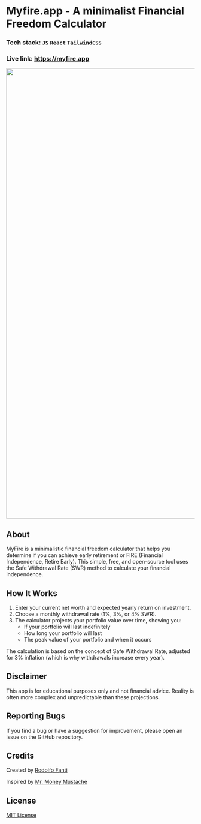 # Myfire.app - A minimalist Financial Freedom Calculator

### Tech stack: `JS` `React` `TailwindCSS`

### Live link: https://myfire.app

<div align="center">
  <img src="https://myfire.app/openGraph_myfire_landscape.jpg" alt="Myfire.app by Rodolfo Fanti" width="1200" style="max-width:100%;">
</div>



## About

MyFire is a minimalistic financial freedom calculator that helps you determine if you can achieve early retirement or FIRE (Financial Independence, Retire Early). This simple, free, and open-source tool uses the Safe Withdrawal Rate (SWR) method to calculate your financial independence.

## How It Works

1. Enter your current net worth and expected yearly return on investment.
2. Choose a monthly withdrawal rate (1%, 3%, or 4% SWR).
3. The calculator projects your portfolio value over time, showing you:
   - If your portfolio will last indefinitely
   - How long your portfolio will last
   - The peak value of your portfolio and when it occurs

The calculation is based on the concept of Safe Withdrawal Rate, adjusted for 3% inflation (which is why withdrawals increase every year).

## Disclaimer

This app is for educational purposes only and not financial advice. Reality is often more complex and unpredictable than these projections.

## Reporting Bugs

If you find a bug or have a suggestion for improvement, please open an issue on the GitHub repository.

## Credits

Created by [Rodolfo Fanti](https://bento.me/3drudy)

Inspired by [Mr. Money Mustache](https://www.mrmoneymustache.com/2012/05/29/how-much-do-i-need-for-retirement/)

## License

[MIT License](LICENSE)
